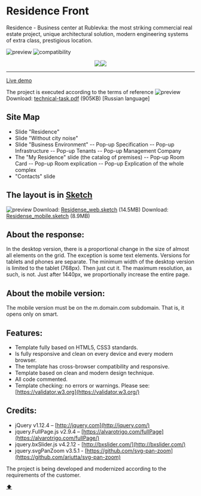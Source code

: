 # <a name='top'>Residence Front</a>

Residence - Business center at Rublevka: the most striking commercial real estate project, unique architectural solution, modern engineering systems of extra class, prestigious location.

![preview](https://amaster.eu/demo/Residence/img/intro.jpg)
![compatibility](https://amaster.eu/demo/img/compatible-3.jpg)

<p align="center">
  <a href="https://github.com/Amaster-eu/Residence"><img src="https://amaster.eu/demo/img/en-language-active.png" /></a><a href="https://github.com/Amaster-eu/Residence/blob/dev/README_RU.md#top"><img src="https://amaster.eu/demo/img/ru-language-inactive.png" /></a>
</p>

---

[Live demo](https://amaster.eu/demo/Residence/)

The project is executed according to the terms of reference
![preview](https://amaster.eu/demo/Residence/img/tt-pdf.jpg)
Download: [technical-task.pdf](https://amaster.eu/demo/Residence/pdf/technical-task.pdf) (905KB) [Russian language]

## Site Map
- Slide "Residence"
- Slide "Without city noise"
- Slide "Business Environment"
-- Pop-up Specification
-- Pop-up Infrastructure
-- Pop-up Tenants
-- Pop-up Management Company
- The "My Residence" slide (the catalog of premises)
-- Pop-up Room Card
-- Pop-up Room explication
-- Pop-up Explication of the whole complex
- "Contacts" slide

## The layout is in [Sketch](https://www.sketchapp.com/)
![preview](https://amaster.eu/demo/Residence/img/tt-sketch.jpg)
Download: [Residense_web.sketch](https://amaster.eu/demo/Residence/sketch/Residense_web.sketch) (14.5MB)
Download: [Residense_mobile.sketch](https://amaster.eu/demo/Residence/sketch/Residense_mobile.sketch) (8.9MB)

## About the response:
In the desktop version, there is a proportional change in the size of almost all elements on the grid. The exception is some text elements. Versions for tablets and phones are separate. The minimum width of the desktop version is limited to the tablet (768px). Then just cut it. The maximum resolution, as such, is not. Just after 1440px, we proportionally increase the entire page.

## About the mobile version:
The mobile version must be on the m.domain.com subdomain. That is, it opens only on smart.

## Features:
- Template fully based on HTML5, CSS3 standards. 
- Is fully responsive and clean on every device and every modern browser. 
- The template has cross-browser compatibility and responsive. 
- Template based on clean and modern design technique. 
- All code commented. 
- Template checking: no errors or warnings. Please see: [https://validator.w3.org](https://validator.w3.org/)

## Credits:
- jQuery v1.12.4 – [http://jquery.com](http://jquery.com/) 
- jquery.FullPage.js v2.9.4 – [https://alvarotrigo.com/fullPage](https://alvarotrigo.com/fullPage/)
- jquery.bxSlider.js v4.2.12 - [http://bxslider.com/](http://bxslider.com/)
- jquery.svgPanZoom v3.5.1 - [https://github.com/svg-pan-zoom](https://github.com/ariutta/svg-pan-zoom)

The project is being developed and modernized according to the requirements of the customer.

**[⬆](#top)**

